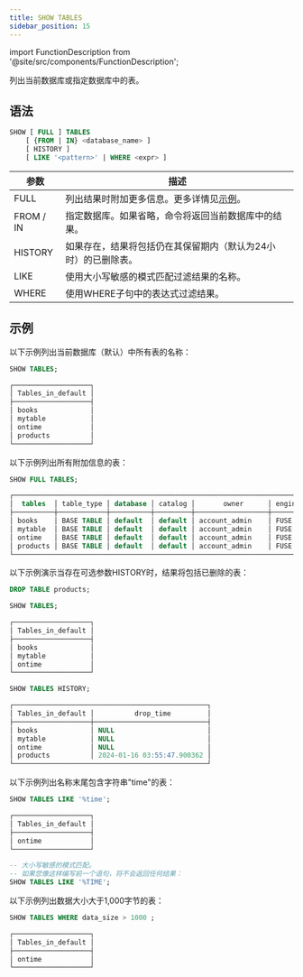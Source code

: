 ```yaml
---
title: SHOW TABLES
sidebar_position: 15
---
```

import FunctionDescription from '@site/src/components/FunctionDescription';

<FunctionDescription description="引入或更新版本：v1.2.290"/>

列出当前数据库或指定数据库中的表。

## 语法

```sql
SHOW [ FULL ] TABLES 
    [ {FROM | IN} <database_name> ] 
    [ HISTORY ] 
    [ LIKE '<pattern>' | WHERE <expr> ]
```

| 参数       | 描述                                                                                                                     |
|------------|--------------------------------------------------------------------------------------------------------------------------|
| FULL       | 列出结果时附加更多信息。更多详情见[示例](#examples)。                                                                    |
| FROM / IN  | 指定数据库。如果省略，命令将返回当前数据库中的结果。                                                                      |
| HISTORY    | 如果存在，结果将包括仍在其保留期内（默认为24小时）的已删除表。                                                           |
| LIKE       | 使用大小写敏感的模式匹配过滤结果的名称。                                                                                 |
| WHERE      | 使用WHERE子句中的表达式过滤结果。                                                                                        |

## 示例

以下示例列出当前数据库（默认）中所有表的名称：

```sql
SHOW TABLES;

┌───────────────────┐
│ Tables_in_default │
├───────────────────┤
│ books             │
│ mytable           │
│ ontime            │
│ products          │
└───────────────────┘
```

以下示例列出所有附加信息的表：

```sql
SHOW FULL TABLES;

┌──────────────────────────────────────────────────────────────────────────────────────────────────────────────────────────────────────────────────────────────────────────────────────────────────┐
│  tables  │ table_type │ database │ catalog │       owner      │ engine │ cluster_by │         create_time        │     num_rows     │     data_size    │ data_compressed_size │    index_size    │
├──────────┼────────────┼──────────┼─────────┼──────────────────┼────────┼────────────┼────────────────────────────┼──────────────────┼──────────────────┼──────────────────────┼──────────────────┤
│ books    │ BASE TABLE │ default  │ default │ account_admin    │ FUSE   │            │ 2024-01-16 03:53:15.354132 │                0 │                0 │                    0 │                0 │
│ mytable  │ BASE TABLE │ default  │ default │ account_admin    │ FUSE   │            │ 2024-01-16 03:53:27.968505 │                0 │                0 │                    0 │                0 │
│ ontime   │ BASE TABLE │ default  │ default │ account_admin    │ FUSE   │            │ 2024-01-16 03:53:42.052399 │                0 │                0 │                    0 │                0 │
│ products │ BASE TABLE │ default  │ default │ account_admin    │ FUSE   │            │ 2024-01-16 03:54:00.883985 │                0 │                0 │                    0 │                0 │
└──────────────────────────────────────────────────────────────────────────────────────────────────────────────────────────────────────────────────────────────────────────────────────────────────┘
```

以下示例演示当存在可选参数HISTORY时，结果将包括已删除的表：

```sql
DROP TABLE products;

SHOW TABLES;

┌───────────────────┐
│ Tables_in_default │
├───────────────────┤
│ books             │
│ mytable           │
│ ontime            │
└───────────────────┘

SHOW TABLES HISTORY;

┌────────────────────────────────────────────────┐
│ Tables_in_default │          drop_time         │
├───────────────────┼────────────────────────────┤
│ books             │ NULL                       │
│ mytable           │ NULL                       │
│ ontime            │ NULL                       │
│ products          │ 2024-01-16 03:55:47.900362 │
└────────────────────────────────────────────────┘
```

以下示例列出名称末尾包含字符串"time"的表：

```sql
SHOW TABLES LIKE '%time';

┌───────────────────┐
│ Tables_in_default │
├───────────────────┤
│ ontime            │
└───────────────────┘

-- 大小写敏感的模式匹配。
-- 如果您像这样编写前一个语句，将不会返回任何结果：
SHOW TABLES LIKE '%TIME';
```

以下示例列出数据大小大于1,000字节的表：

```sql
SHOW TABLES WHERE data_size > 1000 ;

┌───────────────────┐
│ Tables_in_default │
├───────────────────┤
│ ontime            │
└───────────────────┘
```